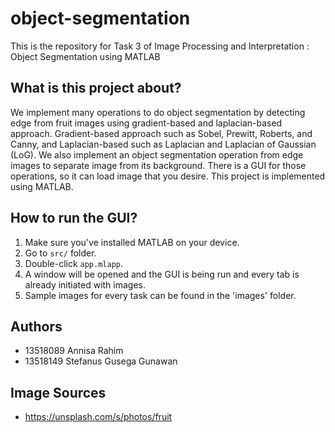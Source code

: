 # object-segmentation
This is the repository for Task 3 of Image Processing and Interpretation : Object Segmentation using MATLAB

## What is this project about?
We implement many operations to do object segmentation by detecting edge from fruit images using gradient-based and laplacian-based approach. Gradient-based approach such as Sobel, Prewitt, Roberts, and Canny, and Laplacian-based such as Laplacian and Laplacian of Gaussian (LoG). We also implement an object segmentation operation from edge images to separate image from its background. There is a GUI for those operations, so it can load image that you desire. This project is implemented using MATLAB.

## How to run the GUI?
1. Make sure you've installed MATLAB on your device.
2. Go to ```src/``` folder.
3. Double-click ```app.mlapp```.
4. A window will be opened and the GUI is being run and every tab is already initiated with images.
5. Sample images for every task can be found in the 'images' folder.

## Authors
- 13518089 Annisa Rahim
- 13518149 Stefanus Gusega Gunawan

## Image Sources
- https://unsplash.com/s/photos/fruit
